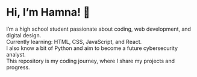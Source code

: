 # Hi, I’m Hamna! 👋
I’m a high school student passionate about coding, web development, and digital design.  
Currently learning: HTML, CSS, JavaScript, and React.  
I also know a bit of Python and aim to become a future cybersecurity analyst.  
This repository is my coding journey, where I share my projects and progress.
